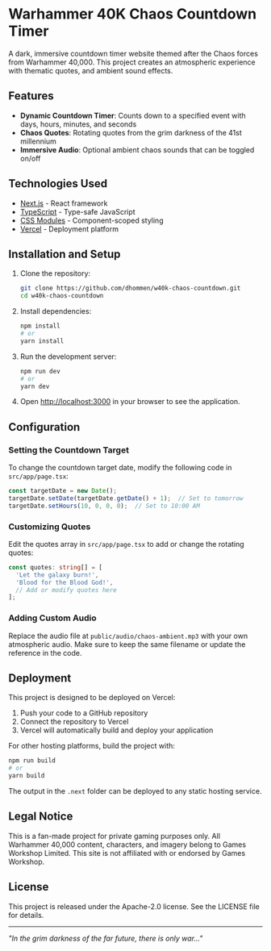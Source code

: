 # Warhammer 40K Chaos Countdown Timer

A dark, immersive countdown timer website themed after the Chaos forces from Warhammer 40,000. This project creates an atmospheric experience with thematic quotes, and ambient sound effects.

## Features

- **Dynamic Countdown Timer**: Counts down to a specified event with days, hours, minutes, and seconds
- **Chaos Quotes**: Rotating quotes from the grim darkness of the 41st millennium
- **Immersive Audio**: Optional ambient chaos sounds that can be toggled on/off

## Technologies Used

- [Next.js](https://nextjs.org/) - React framework
- [TypeScript](https://www.typescriptlang.org/) - Type-safe JavaScript
- [CSS Modules](https://github.com/css-modules/css-modules) - Component-scoped styling
- [Vercel](https://vercel.com/) - Deployment platform

## Installation and Setup

1. Clone the repository:
   ```bash
   git clone https://github.com/dhommen/w40k-chaos-countdown.git
   cd w40k-chaos-countdown
   ```

2. Install dependencies:
   ```bash
   npm install
   # or
   yarn install
   ```

3. Run the development server:
   ```bash
   npm run dev
   # or
   yarn dev
   ```

4. Open [http://localhost:3000](http://localhost:3000) in your browser to see the application.

## Configuration

### Setting the Countdown Target

To change the countdown target date, modify the following code in `src/app/page.tsx`:

```typescript
const targetDate = new Date();
targetDate.setDate(targetDate.getDate() + 1);  // Set to tomorrow
targetDate.setHours(10, 0, 0, 0);  // Set to 10:00 AM
```

### Customizing Quotes

Edit the quotes array in `src/app/page.tsx` to add or change the rotating quotes:

```typescript
const quotes: string[] = [
  'Let the galaxy burn!',
  'Blood for the Blood God!',
  // Add or modify quotes here
];
```

### Adding Custom Audio

Replace the audio file at `public/audio/chaos-ambient.mp3` with your own atmospheric audio. Make sure to keep the same filename or update the reference in the code.

## Deployment

This project is designed to be deployed on Vercel:

1. Push your code to a GitHub repository
2. Connect the repository to Vercel
3. Vercel will automatically build and deploy your application

For other hosting platforms, build the project with:

```bash
npm run build
# or
yarn build
```

The output in the `.next` folder can be deployed to any static hosting service.

## Legal Notice

This is a fan-made project for private gaming purposes only. All Warhammer 40,000 content, characters, and imagery belong to Games Workshop Limited. This site is not affiliated with or endorsed by Games Workshop.

## License

This project is released under the Apache-2.0 license. See the LICENSE file for details.

---

*"In the grim darkness of the far future, there is only war..."*
